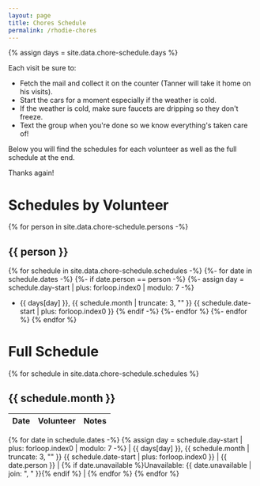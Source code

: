 ```yaml
---
layout: page
title: Chores Schedule
permalink: /rhodie-chores
---
```

{% assign days = site.data.chore-schedule.days %}

Each visit be sure to:
- Fetch the mail and collect it on the counter (Tanner will take it home on his visits).
- Start the cars for a moment especially if the weather is cold.
- If the weather is cold, make sure faucets are dripping so they don't freeze.
- Text the group when you're done so we know everything's taken care of!

Below you will find the schedules for each volunteer as well as the full schedule at the end.

Thanks again!

# Schedules by Volunteer
{% for person in site.data.chore-schedule.persons -%}
## {{ person }}
{% for schedule in site.data.chore-schedule.schedules -%}
{%- for date in schedule.dates -%}
{%- if date.person == person -%}
{%- assign day = schedule.day-start | plus: forloop.index0 | modulo: 7 -%}
- {{ days[day] }}, {{ schedule.month | truncate: 3, "" }} {{ schedule.date-start | plus: forloop.index0 }}
{% endif -%}
{%- endfor %}
{%- endfor %}
{% endfor %}

# Full Schedule

{% for schedule in site.data.chore-schedule.schedules %}
## {{ schedule.month }}

| Date | Volunteer | Notes |
| ---- | --------- | ----- |
  {% for date in schedule.dates -%}
  {% assign day = schedule.day-start | plus: forloop.index0 | modulo: 7 -%}
| {{ days[day] }}, {{ schedule.month | truncate: 3, "" }} {{ schedule.date-start | plus: forloop.index0 }} | {{ date.person }} | {% if date.unavailable %}Unavailable: {{ date.unavailable | join: ", " }}{% endif %} |
  {% endfor %}
{% endfor %}
